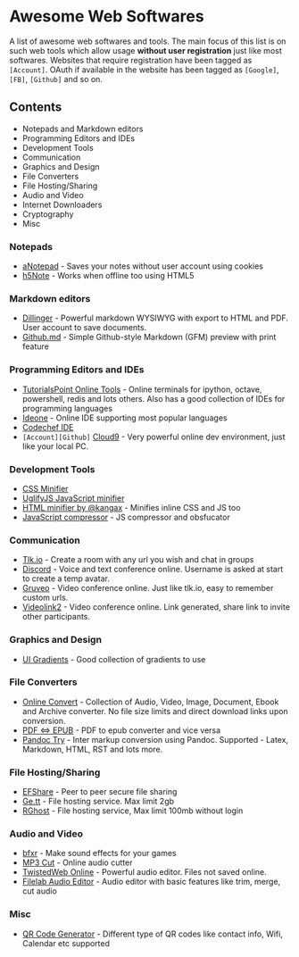 # Awesome Web Softwares

A list of awesome web softwares and tools. 
The main focus of this list is on such web tools which allow usage **without user registration** just like most softwares. 
Websites that require registration have been tagged as `[Account]`. 
OAuth if available in the website has been tagged as `[Google]`, `[FB]`, `[Github]` and so on. 


## Contents

* Notepads and Markdown editors
* Programming Editors and IDEs
* Development Tools
* Communication
* Graphics and Design
* File Converters
* File Hosting/Sharing
* Audio and Video
* Internet Downloaders
* Cryptography
* Misc


### Notepads

* [aNotepad](https://anotepad.com/) - Saves your notes without user account using cookies
* [h5Note](http://h5note.com/) - Works when offline too using HTML5


### Markdown editors

* [Dillinger](http://dillinger.io/) - Powerful markdown WYSIWYG with export to HTML and PDF. User account to save documents. 
* [Github.md](http://aviaryan.in/javascripts/github.md/) - Simple Github-style Markdown (GFM) preview with print feature


### Programming Editors and IDEs

* [TutorialsPoint Online Tools](https://www.tutorialspoint.com/codingground.htm) - Online terminals for ipython, octave, 
powershell, redis and lots others. Also has a good collection of IDEs for programming languages
* [Ideone](http://ideone.com/) - Online IDE supporting most popular languages
* [Codechef IDE](https://www.codechef.com/ide)
* `[Account][Github]` [Cloud9](https://c9.io/)  - Very powerful online dev environment, just like your local PC. 


### Development Tools

* [CSS Minifier](http://cssminifier.com/)
* [UglifyJS JavaScript minifier](https://skalman.github.io/UglifyJS-online/)
* [HTML minifier by @kangax](https://kangax.github.io/html-minifier/) - Minifies inline CSS and JS too
* [JavaScript compressor](http://javascriptcompressor.com/) - JS compressor and obsfucator


### Communication

* [Tlk.io](http://tlk.io/) - Create a room with any url you wish and chat in groups
* [Discord](https://discordapp.com/) - Voice and text conference online. Username is asked at start to create a temp avatar.
* [Gruveo](https://www.gruveo.com/) - Video conference online. Just like tlk.io, easy to remember custom urls. 
* [Videolink2](https://videolink2.me/start) - Video conference online. Link generated, share link to invite other participants.


### Graphics and Design

* [UI Gradients](http://uigradients.com/) - Good collection of gradients to use


### File Converters

* [Online Convert](http://www.online-convert.com/) - Collection of Audio, Video, Image, Document, Ebook and Archive converter. No file size limits and direct download links 
upon conversion. 
* [PDF <=> EPUB](http://pdfepub.com/) - PDF to epub converter and vice versa
* [Pandoc Try](https://pandoc.org/try/) - Inter markup conversion using Pandoc. Supported - Latex, Markdown, HTML, RST and lots more. 


### File Hosting/Sharing

* [EFShare](http://efshare.com/) - Peer to peer secure file sharing
* [Ge.tt](http://ge.tt/) - File hosting service. Max limit 2gb
* [RGhost](http://rgho.st/) - File hosting service, Max limit 100mb without login


### Audio and Video

* [bfxr](http://www.bfxr.net/) - Make sound effects for your games
* [MP3 Cut](http://mp3cut.net/) - Online audio cutter
* [TwistedWeb Online](https://twistedwave.com/online/) - Powerful audio editor. Files not saved online. 
* [Filelab Audio Editor](http://www.filelab.com/audio-editor) - Audio editor with basic features like trim, merge, cut audio


### Misc

* [QR Code Generator](http://zxing.appspot.com/generator/) - Different type of QR codes like contact info, Wifi, Calendar etc supported
